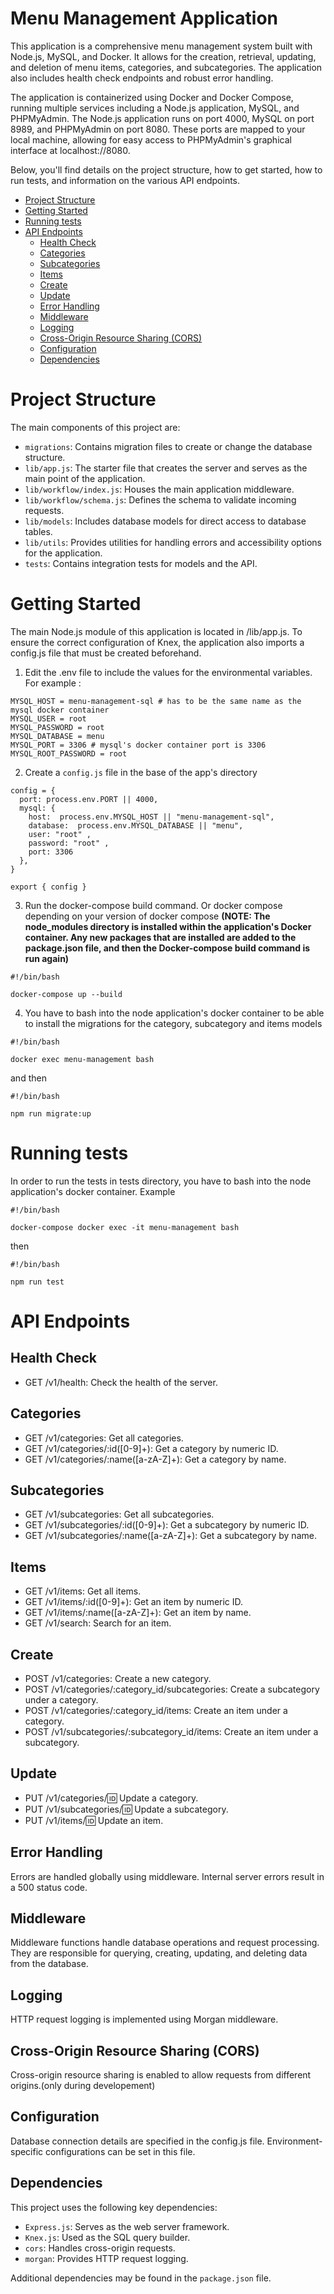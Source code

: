 # Menu Management Application

This application is a comprehensive menu management system built with Node.js, MySQL, and Docker. It allows for the creation, retrieval, updating, and deletion of menu items, categories, and subcategories. The application also includes health check endpoints and robust error handling.

The application is containerized using Docker and Docker Compose, running multiple services including a Node.js application, MySQL, and PHPMyAdmin. The Node.js application runs on port 4000, MySQL on port 8989, and PHPMyAdmin on port 8080. These ports are mapped to your local machine, allowing for easy access to PHPMyAdmin's graphical interface at localhost://8080.

Below, you'll find details on the project structure, how to get started, how to run tests, and information on the various API endpoints.

- [Project Structure](#project-structure)
- [Getting Started](#getting-started)
- [Running tests](#running-tests)
- [API Endpoints](#api-endpoints)
  - [Health Check](#health-check)
  - [Categories](#categories)
  - [Subcategories](#subcategories)
  - [Items](#items)
  - [Create](#create)
  - [Update](#update)
  - [Error Handling](#error-handling)
  - [Middleware](#middleware)
  - [Logging](#logging)
  - [Cross-Origin Resource Sharing (CORS)](#cross-origin-resource-sharing-cors)
  - [Configuration](#configuration)
  - [Dependencies](#dependencies)

# Project Structure

The main components of this project are:

- `migrations`: Contains migration files to create or change the database structure.
- `lib/app.js`: The starter file that creates the server and serves as the main point of the application.
- `lib/workflow/index.js`: Houses the main application middleware.
- `lib/workflow/schema.js`: Defines the schema to validate incoming requests.
- `lib/models`: Includes database models for direct access to database tables.
- `lib/utils`: Provides utilities for handling errors and accessibility options for the application.
- `tests`: Contains integration tests for models and the API.
  

# Getting Started

The main Node.js module of this application is located in /lib/app.js. To ensure the correct configuration of Knex, the application also imports a config.js file that must be created beforehand.

1. Edit the .env file to include the values for the environmental variables. For example : 

```
MYSQL_HOST = menu-management-sql # has to be the same name as the mysql docker container
MYSQL_USER = root
MYSQL_PASSWORD = root
MYSQL_DATABASE = menu
MYSQL_PORT = 3306 # mysql's docker container port is 3306
MYSQL_ROOT_PASSWORD = root
```

2. Create a `config.js` file in the base of the app's directory

```
config = {
  port: process.env.PORT || 4000,
  mysql: {
    host:  process.env.MYSQL_HOST || "menu-management-sql",
    database:  process.env.MYSQL_DATABASE || "menu",
    user: "root" ,
    password: "root" ,
    port: 3306
  },
}

export { config }

```

3. Run the docker-compose build command. Or docker compose depending on your version of docker compose **(NOTE: The node_modules directory is installed within the application's Docker container. Any new packages that are installed are added to the package.json file, and then the Docker-compose build command is run again)**

```
#!/bin/bash

docker-compose up --build
```

4. You have to bash into the node application's docker container to be able to install the migrations for the category, subcategory and items models 

```
#!/bin/bash

docker exec menu-management bash
```
and then 

```
#!/bin/bash

npm run migrate:up
```

# Running tests 

In order to run the tests in tests directory, you have to bash into the node application's docker container. Example
```
#!/bin/bash

docker-compose docker exec -it menu-management bash
```

then 
```
#!/bin/bash

npm run test
```

# API Endpoints
## Health Check

- GET /v1/health: Check the health of the server.

## Categories

- GET /v1/categories: Get all categories.
- GET /v1/categories/:id([0-9]+): Get a category by numeric ID.
- GET /v1/categories/:name([a-zA-Z]+): Get a category by name.

## Subcategories

- GET /v1/subcategories: Get all subcategories.
- GET /v1/subcategories/:id([0-9]+): Get a subcategory by numeric ID.
- GET /v1/subcategories/:name([a-zA-Z]+): Get a subcategory by name.

## Items

- GET /v1/items: Get all items.
- GET /v1/items/:id([0-9]+): Get an item by numeric ID.
- GET /v1/items/:name([a-zA-Z]+): Get an item by name.
- GET /v1/search: Search for an item.

## Create

- POST /v1/categories: Create a new category.
- POST /v1/categories/:category_id/subcategories: Create a subcategory under a category.
- POST /v1/categories/:category_id/items: Create an item under a category.
- POST /v1/subcategories/:subcategory_id/items: Create an item under a subcategory.

## Update

- PUT /v1/categories/:id: Update a category.
- PUT /v1/subcategories/:id: Update a subcategory.
- PUT /v1/items/:id: Update an item.

## Error Handling

Errors are handled globally using middleware. Internal server errors result in a 500 status code.

## Middleware

Middleware functions handle database operations and request processing.
They are responsible for querying, creating, updating, and deleting data from the database.

## Logging

HTTP request logging is implemented using Morgan middleware.

## Cross-Origin Resource Sharing (CORS)

Cross-origin resource sharing is enabled to allow requests from different origins.(only during developement)

## Configuration

Database connection details are specified in the config.js file.
Environment-specific configurations can be set in this file.

## Dependencies

This project uses the following key dependencies:

- `Express.js`: Serves as the web server framework.
- `Knex.js`: Used as the SQL query builder.
- `cors`: Handles cross-origin requests.
- `morgan`: Provides HTTP request logging.

Additional dependencies may be found in the `package.json` file.

